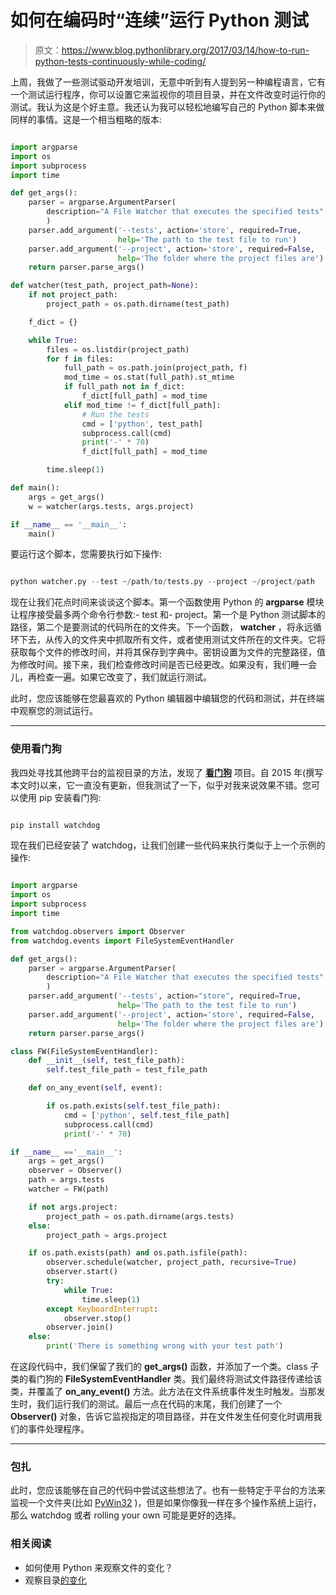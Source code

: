 # 如何在编码时“连续”运行 Python 测试

> 原文：<https://www.blog.pythonlibrary.org/2017/03/14/how-to-run-python-tests-continuously-while-coding/>

上周，我做了一些测试驱动开发培训，无意中听到有人提到另一种编程语言，它有一个测试运行程序，你可以设置它来监视你的项目目录，并在文件改变时运行你的测试。我认为这是个好主意。我还认为我可以轻松地编写自己的 Python 脚本来做同样的事情。这是一个相当粗略的版本:

```py

import argparse
import os
import subprocess
import time

def get_args():
    parser = argparse.ArgumentParser(
        description="A File Watcher that executes the specified tests"
        )
    parser.add_argument('--tests', action='store', required=True,
                        help='The path to the test file to run')
    parser.add_argument('--project', action='store', required=False,
                        help='The folder where the project files are')
    return parser.parse_args()

def watcher(test_path, project_path=None):
    if not project_path:
        project_path = os.path.dirname(test_path)

    f_dict = {}

    while True:
        files = os.listdir(project_path)
        for f in files:
            full_path = os.path.join(project_path, f)
            mod_time = os.stat(full_path).st_mtime
            if full_path not in f_dict:
                f_dict[full_path] = mod_time
            elif mod_time != f_dict[full_path]:
                # Run the tests
                cmd = ['python', test_path]
                subprocess.call(cmd)
                print('-' * 70)
                f_dict[full_path] = mod_time

        time.sleep(1)

def main():
    args = get_args()
    w = watcher(args.tests, args.project)

if __name__ == '__main__':
    main()

```

要运行这个脚本，您需要执行如下操作:

```py

python watcher.py --test ~/path/to/tests.py --project ~/project/path

```

现在让我们花点时间来谈谈这个脚本。第一个函数使用 Python 的 **argparse** 模块让程序接受最多两个命令行参数:- test 和- project。第一个是 Python 测试脚本的路径，第二个是要测试的代码所在的文件夹。下一个函数， **watcher** ，将永远循环下去，从传入的文件夹中抓取所有文件，或者使用测试文件所在的文件夹。它将获取每个文件的修改时间，并将其保存到字典中。密钥设置为文件的完整路径，值为修改时间。接下来，我们检查修改时间是否已经更改。如果没有，我们睡一会儿，再检查一遍。如果它改变了，我们就运行测试。

此时，您应该能够在您最喜欢的 Python 编辑器中编辑您的代码和测试，并在终端中观察您的测试运行。

* * *

### 使用看门狗

我四处寻找其他跨平台的监视目录的方法，发现了 **[看门狗](https://pypi.python.org/pypi/watchdog)** 项目。自 2015 年(撰写本文时)以来，它一直没有更新，但我测试了一下，似乎对我来说效果不错。您可以使用 pip 安装看门狗:

```py

pip install watchdog

```

现在我们已经安装了 watchdog，让我们创建一些代码来执行类似于上一个示例的操作:

```py

import argparse
import os
import subprocess
import time

from watchdog.observers import Observer
from watchdog.events import FileSystemEventHandler

def get_args():
    parser = argparse.ArgumentParser(
        description="A File Watcher that executes the specified tests"
        )
    parser.add_argument('--tests', action="store", required=True,
                        help='The path to the test file to run')
    parser.add_argument('--project', action='store', required=False,
                        help='The folder where the project files are')
    return parser.parse_args()

class FW(FileSystemEventHandler):
    def __init__(self, test_file_path):
        self.test_file_path = test_file_path

    def on_any_event(self, event):

        if os.path.exists(self.test_file_path):
            cmd = ['python', self.test_file_path]
            subprocess.call(cmd)
            print('-' * 70)

if __name__ =='__main__':
    args = get_args()
    observer = Observer()
    path = args.tests
    watcher = FW(path)

    if not args.project:
        project_path = os.path.dirname(args.tests)
    else:
        project_path = args.project

    if os.path.exists(path) and os.path.isfile(path):
        observer.schedule(watcher, project_path, recursive=True)
        observer.start()
        try:
            while True:
                time.sleep(1)
        except KeyboardInterrupt:
            observer.stop()
        observer.join()
    else:
        print('There is something wrong with your test path')

```

在这段代码中，我们保留了我们的 **get_args()** 函数，并添加了一个类。class 子类的看门狗的 **FileSystemEventHandler** 类。我们最终将测试文件路径传递给该类，并覆盖了 **on_any_event()** 方法。此方法在文件系统事件发生时触发。当那发生时，我们运行我们的测试。最后一点在代码的末尾，我们创建了一个 **Observer()** 对象，告诉它监视指定的项目路径，并在文件发生任何变化时调用我们的事件处理程序。

* * *

### 包扎

此时，您应该能够在自己的代码中尝试这些想法了。也有一些特定于平台的方法来监视一个文件夹(比如 [PyWin32](http://timgolden.me.uk/python/win32_how_do_i/watch_directory_for_changes.html) )，但是如果你像我一样在多个操作系统上运行，那么 watchdog 或者 rolling your own 可能是更好的选择。

### 相关阅读

*   如何使用 Python 来观察文件的变化？
*   观察目录[的变化](http://timgolden.me.uk/python/win32_how_do_i/watch_directory_for_changes.html)
